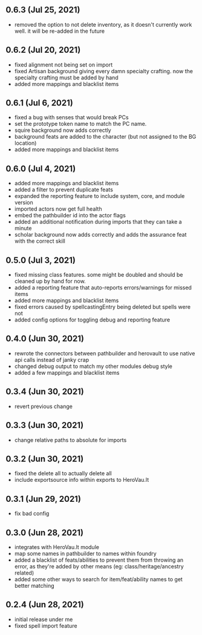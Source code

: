## 0.6.3 (Jul 25, 2021)

* removed the option to not delete inventory, as it doesn't currently work well. it will be re-added in the future

## 0.6.2 (Jul 20, 2021)

* fixed alignment not being set on import
* fixed Artisan background giving every damn specialty crafting. now the specialty crafting must be added by hand
* added more mappings and blacklist items

## 0.6.1 (Jul 6, 2021)

* fixed a bug with senses that would break PCs
* set the prototype token name to match the PC name.
* squire background now adds correctly
* background feats are added to the character (but not assigned to the BG location)
* added more mappings and blacklist items

## 0.6.0 (Jul 4, 2021)

* added more mappings and blacklist items
* added a filter to prevent duplicate feats
* expanded the reporting feature to include system, core, and module version
* imported actors now get full health
* embed the pathbuilder id into the actor flags
* added an additional notification during imports that they can take a minute
* scholar background now adds correctly and adds the assurance feat with the correct skill

## 0.5.0 (Jul 3, 2021)

* fixed missing class features. some might be doubled and should be cleaned up by hand for now.
* added a reporting feature that auto-reports errors/warnings for missed items
* added more mappings and blacklist items
* fixed errors caused by spellcastingEntry being deleted but spells were not
* added config options for toggling debug and reporting feature

## 0.4.0 (Jun 30, 2021)

* rewrote the connectors between pathbuilder and herovault to use native api calls instead of janky crap
* changed debug output to match my other modules debug style
* added a few mappings and blacklist items

## 0.3.4 (Jun 30, 2021)

* revert previous change

## 0.3.3 (Jun 30, 2021)

* change relative paths to absolute for imports

## 0.3.2 (Jun 30, 2021)

* fixed the delete all to actually delete all
* include exportsource info within exports to HeroVau.lt

## 0.3.1 (Jun 29, 2021)

* fix bad config

## 0.3.0 (Jun 28, 2021)

* integrates with HeroVau.lt module
* map some names in pathbuilder to names within foundry
* added a blacklist of feats/abilities to prevent them from throwing an error, as they're added by other means (eg: class/heritage/ancestry related)
* added some other ways to search for item/feat/ability names to get better matching

## 0.2.4 (Jun 28, 2021)

* initial release under me
* fixed spell import feature

